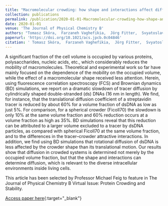```yaml
---
title: "Macromolecular crowding: how shape and interactions affect diffusion"
collection: publications
permalink: /publication/2020-01-01-Macromolecular-crowding-how-shape-and-interactions-affect-diffusion
date: 2020-01-01
venue: 'The Journal of Physical Chemistry B'
authors: "Tomasz Skóra,  Farzaneh Vaghefikia,  Jörg Fitter,  Svyatoslav Kondrat"
paperurl: 'https://doi.org/10.1021/acs.jpcb.0c04846'
citation: ' Tomasz Skóra,  Farzaneh Vaghefikia,  Jörg Fitter,  Svyatoslav Kondrat, &quot;Macromolecular crowding: how shape and interactions affect diffusion.&quot; The Journal of Physical Chemistry B, 2020.'
---
```


A significant fraction of the cell volume is occupied by various proteins, polysaccharides, nucleic acids, etc., which considerably reduces the mobility of macromolecules. Theoretical and experimental work so far have mainly focused on the dependence of the mobility on the occupied volume, while the effect of a macromolecular shape received less attention. Herein, using fluorescence correlation spectroscopy (FCS) and Brownian dynamics (BD) simulations, we report on a dramatic slowdown of tracer diffusion by cylindrically shaped double-stranded (ds) DNAs (16 nm in length). We find, for instance, that the translational diffusion coefficient of a streptavidin tracer is reduced by about 60% for a volume fraction of dsDNA as low as just 5%. For comparison, for a spherical crowder (Ficoll70) the slowdown is only 10% at the same volume fraction and 60% reduction occurs at a volume fraction as high as 35%. BD simulations reveal that this reduction can be attributed to a larger volume excluded to a tracer by dsDNA particles, as compared with spherical Ficoll70 at the same volume fraction, and to the differences in the tracer–crowder attractive interactions. In addition, we find using BD simulations that rotational diffusion of dsDNA is less affected by the crowder shape than its translational motion. Our results show that diffusion in crowded systems is determined not merely by the occupied volume fraction, but that the shape and interactions can determine diffusion, which is relevant to the diverse intracellular environments inside living cells.

This article has been selected by Professor Michael Feig to feature in The Journal of Physical Chemistry B Virtual Issue: Protein Crowding and Stability.

[Access paper here](https://doi.org/10.1021/acs.jpcb.0c04846){:target="_blank"}
